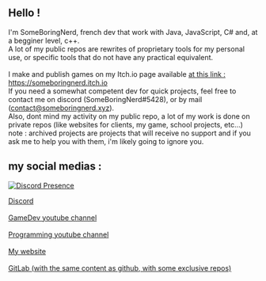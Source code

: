 ## Hello !
I'm SomeBoringNerd, french dev that work with Java, JavaScript, C# and, at a begginer level, c++.<br>
A lot of my public repos are rewrites of proprietary tools for my personal use, or specific tools that do not have any practical equivalent.<br>
<br>
I make and publish games on my Itch.io page available 
<a href="https://someboringnerd.itch.io">at this link : https://someboringnerd.itch.io</a>
<br>
If you need a somewhat competent dev for quick projects, feel free to contact me on discord (SomeBoringNerd#5428), or by mail (contact@someboringnerd.xyz).<br>
Also, dont mind my activity on my public repo, a lot of my work is done on private repos (like websites for clients, my game, school projects, etc...)
<br>
note : archived projects are projects that will receive no support and if you ask me to help you with them, i'm likely going to ignore you.
<br>

## my social medias : 

[![Discord Presence](https://lanyard.cnrad.dev/api/283205890474115072)](https://discord.com/users/283205890474115072)

<a href="https://discord.gg/gtfJY7uKCN">Discord</a><br><br>
<a href="https://www.youtube.com/channel/UCoQXdbuo7fGf12BTYCnJ1Eg">GameDev youtube channel</a><br><br>
<a href="https://www.youtube.com/channel/UC7eQo-UM_r6p458pCV6rxeA">Programming youtube channel</a><br><br>
<a href="https://someboringnerd.xyz">My website</a><br><br>
<a href="https://gitlab.com/SomeBoringNerd">GitLab (with the same content as github, with some exclusive repos)</a><br><br>
